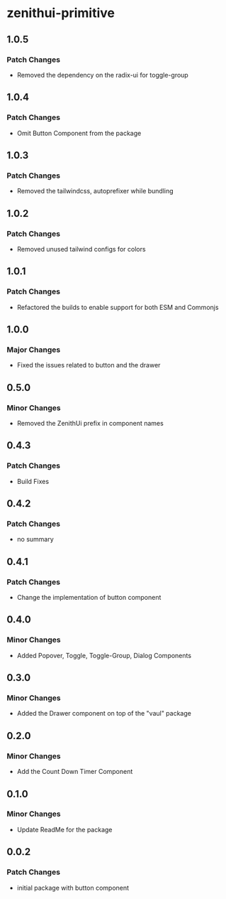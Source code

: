 # zenithui-primitive

## 1.0.5

### Patch Changes

- Removed the dependency on the radix-ui for toggle-group

## 1.0.4

### Patch Changes

- Omit Button Component from the package

## 1.0.3

### Patch Changes

- Removed the tailwindcss, autoprefixer while bundling

## 1.0.2

### Patch Changes

- Removed unused tailwind configs for colors

## 1.0.1

### Patch Changes

- Refactored the builds to enable support for both ESM and Commonjs

## 1.0.0

### Major Changes

- Fixed the issues related to button and the drawer

## 0.5.0

### Minor Changes

- Removed the ZenithUi prefix in component names

## 0.4.3

### Patch Changes

- Build Fixes

## 0.4.2

### Patch Changes

- no summary

## 0.4.1

### Patch Changes

- Change the implementation of button component

## 0.4.0

### Minor Changes

- Added Popover, Toggle, Toggle-Group, Dialog Components

## 0.3.0

### Minor Changes

- Added the Drawer component on top of the "vaul" package

## 0.2.0

### Minor Changes

- Add the Count Down Timer Component

## 0.1.0

### Minor Changes

- Update ReadMe for the package

## 0.0.2

### Patch Changes

- initial package with button component
